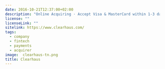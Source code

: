 ```yaml
---
date: 2016-10-21T12:37:00+02:00
description: "Online Acquiring · Accept Visa & MasterCard within 1-3 days"
license: ""
licenseLink: ""
sitelink: https://www.clearhaus.com/
tags:
  - company
  - fintech
  - payments
  - acquirer
image:  clearhaus-tn.png
title: Clearhaus
---
```

